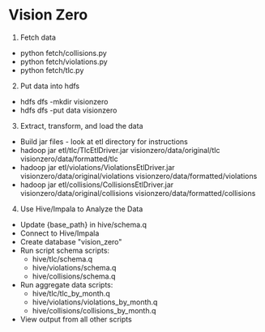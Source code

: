 # Vision Zero

1. Fetch data
  * python fetch/collisions.py
  * python fetch/violations.py
  * python fetch/tlc.py

2. Put data into hdfs
  * hdfs dfs -mkdir visionzero
  * hdfs dfs -put data visionzero

3. Extract, transform, and load the data
  * Build jar files - look at etl directory for instructions
  * hadoop jar etl/tlc/TlcEtlDriver.jar visionzero/data/original/tlc visionzero/data/formatted/tlc
  * hadoop jar etl/violations/ViolationsEtlDriver.jar visionzero/data/original/violations visionzero/data/formatted/violations
  * hadoop jar etl/collisions/CollisionsEtlDriver.jar visionzero/data/original/collisions visionzero/data/formatted/collisions

4. Use Hive/Impala to Analyze the Data
  * Update {base_path} in hive/schema.q
  * Connect to Hive/Impala
  * Create database "vision_zero"
  * Run script schema scripts:
    * hive/tlc/schema.q
	* hive/violations/schema.q
	* hive/collisions/schema.q
  * Run aggregate data scripts:
    * hive/tlc/tlc_by_month.q
	* hive/violations/violations_by_month.q
	* hive/collisions/collisions_by_month.q
  * View output from all other scripts